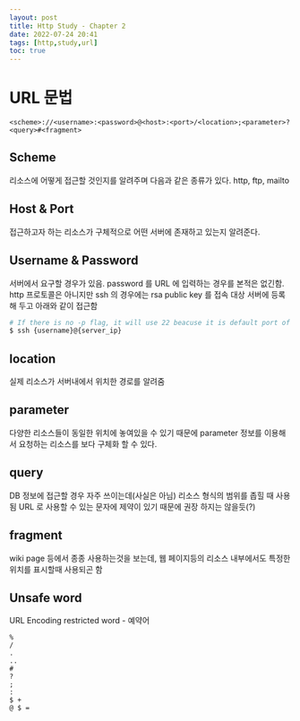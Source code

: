 ```yaml
---
layout: post
title: Http Study - Chapter 2
date: 2022-07-24 20:41
tags: [http,study,url]
toc: true
---
```


# URL 문법
```
<scheme>://<username>:<password>@<host>:<port>/<location>;<parameter>?<query>#<fragment>
```

## Scheme
리소스에 어떻게 접근할 것인지를 알려주며 다음과 같은 종류가 있다.
http, ftp, mailto

## Host & Port 
접근하고자 하는 리소스가 구체적으로 어떤 서버에 존재하고 있는지 알려준다.

## Username & Password 
서버에서 요구할 경우가 있음.
password 를 URL 에 입력하는 경우를 본적은 없긴함.
http 프로토콜은 아니지만 ssh 의 경우에는 rsa public key 를 접속 대상 서버에 등록해 두고 아래와 같이 접근함
```bash
# If there is no -p flag, it will use 22 beacuse it is default port of ssh
$ ssh {username}@{server_ip}
```

## location
실제 리소스가 서버내에서 위치한 경로를 알려줌

## parameter
다양한 리소스들이 동일한 위치에 놓여있을 수 있기 때문에 parameter 정보를 이용해서 요청하는 리소스를 보다 구체화 할 수 있다.

## query 
DB 정보에 접근할 경우 자주 쓰이는데(사실은 아님)
리소스 형식의 범위를 좁힐 때 사용됨
URL 로 사용할 수 있는 문자에 제약이 있기 때문에 권장 하지는 않을듯(?)

## fragment
wiki page 등에서 종종 사용하는것을 보는데, 웹 페이지등의 리소스 내부에서도 특정한 위치를 표시할때 사용되곤 함

## Unsafe word

URL Encoding
restricted word - 예약어
```
%
/
.
..
#
?
;
:
$ +
@ $ =

```